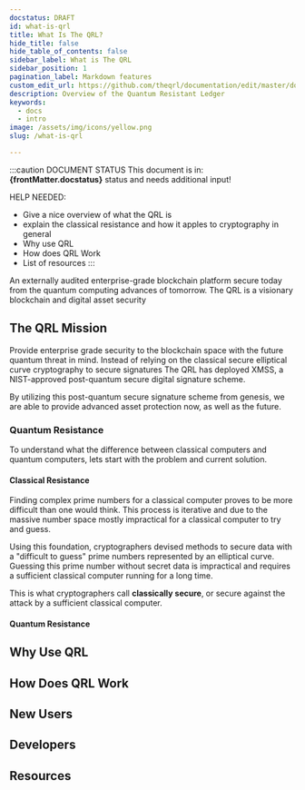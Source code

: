 ```yaml
---
docstatus: DRAFT
id: what-is-qrl
title: What Is The QRL?
hide_title: false
hide_table_of_contents: false
sidebar_label: What is The QRL
sidebar_position: 1
pagination_label: Markdown features
custom_edit_url: https://github.com/theqrl/documentation/edit/master/docs/basics/what-is-qrl.md
description: Overview of the Quantum Resistant Ledger
keywords:
  - docs
  - intro
image: /assets/img/icons/yellow.png
slug: /what-is-qrl

---
```


:::caution DOCUMENT STATUS 
<span>This document is in: <b>{frontMatter.docstatus}</b> status and needs additional input!</span>

HELP NEEDED:

- Give a nice overview of what the QRL is
- explain the classical resistance and how it apples to cryptography in general
- Why use QRL
- How does QRL Work
- List of resources
:::




An externally audited enterprise-grade blockchain platform secure today from the quantum computing advances of tomorrow. The QRL is a visionary blockchain and digital asset security


## The QRL Mission

Provide enterprise grade security to the blockchain space with the future quantum threat in mind. Instead of relying on the classical secure elliptical curve cryptography to secure signatures The QRL has deployed XMSS, a NIST-approved post-quantum secure digital signature scheme.

By utilizing this post-quantum secure signature scheme from genesis, we are able to provide advanced asset protection now, as well as the future.

### Quantum Resistance

To understand what the difference between classical computers and quantum computers, lets start with the problem and current solution.


#### Classical Resistance


Finding complex prime numbers for a classical computer proves to be more difficult than one would think. This process is iterative and due to the massive number space mostly impractical for a classical computer to try and guess. 

Using this foundation, cryptographers devised methods to secure data with a "difficult to guess" prime numbers represented by an elliptical curve. Guessing this prime number without secret data is impractical and requires a sufficient classical computer running for a long time. 

This is what cryptographers call **classically secure**, or secure against the attack by a sufficient classical computer. 


#### Quantum Resistance


## Why Use QRL


## How Does QRL Work

## New Users

## Developers

## Resources